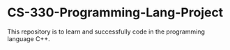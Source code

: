 # CS-330-Programming-Lang-Project
This repository is to learn and successfully code in the programming language C++.
